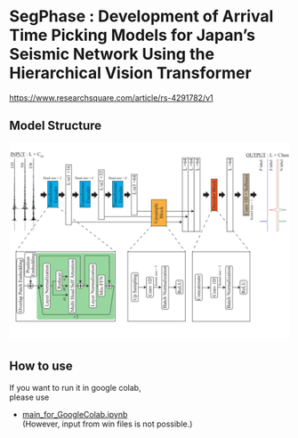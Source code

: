 # SegPhase : Development of Arrival Time Picking Models for Japan’s Seismic Network Using the Hierarchical Vision Transformer  
https://www.researchsquare.com/article/rs-4291782/v1  
## Model Structure  
![Test Image 1](/images/SegPhase-1.png)　　
## How to use  
If you want to run it in google colab,  
please use
- [main_for_GoogleColab.ipynb](/main_for_GoogleColab.ipynb)  
(However, input from win files is not possible.)
